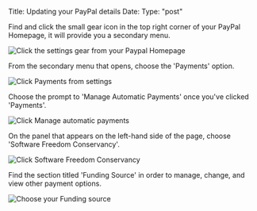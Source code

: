 Title: Updating your PayPal details
Date:
Type: "post"

Find and click the small gear icon in the top right corner of your PayPal Homepage, it will provide you a secondary menu.

![Click the settings gear from your Paypal Homepage](/images/docs/paypal/paypal-update-1.png)

From the secondary menu that opens, choose the 'Payments' option.

![Click Payments from settings](/images/docs/paypal/paypal-update-2.png)

Choose the prompt to 'Manage Automatic Payments' once you've clicked 'Payments'.

![Click Manage automatic payments](/images/docs/paypal/paypal-update-3.png)

On the panel that appears on the left-hand side of the page, choose 'Software Freedom Conservancy'.

![Click Software Freedom Conservancy](/images/docs/paypal/paypal-update-4.png)

Find the section titled 'Funding Source' in order to manage, change, and view other payment options.

![Choose your Funding source](/images/docs/paypal/paypal-update-5.png)
